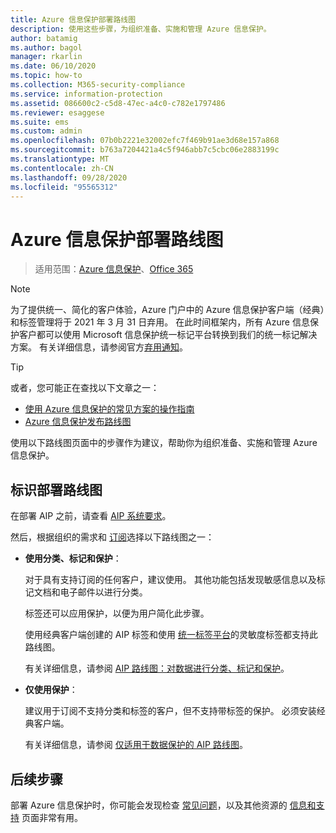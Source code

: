 ```yaml
---
title: Azure 信息保护部署路线图
description: 使用这些步骤，为组织准备、实施和管理 Azure 信息保护。
author: batamig
ms.author: bagol
manager: rkarlin
ms.date: 06/10/2020
ms.topic: how-to
ms.collection: M365-security-compliance
ms.service: information-protection
ms.assetid: 086600c2-c5d8-47ec-a4c0-c782e1797486
ms.reviewer: esaggese
ms.suite: ems
ms.custom: admin
ms.openlocfilehash: 07b0b2221e32002efc7f469b91ae3d68e157a868
ms.sourcegitcommit: b763a7204421a4c5f946abb7c5cbc06e2883199c
ms.translationtype: MT
ms.contentlocale: zh-CN
ms.lasthandoff: 09/28/2020
ms.locfileid: "95565312"
---
```

# <a name="azure-information-protection-deployment-roadmap"></a>Azure 信息保护部署路线图

>适用范围：[Azure 信息保护](https://azure.microsoft.com/pricing/details/information-protection)、[Office 365](https://download.microsoft.com/download/E/C/F/ECF42E71-4EC0-48FF-AA00-577AC14D5B5C/Azure_Information_Protection_licensing_datasheet_EN-US.pdf)

>[!NOTE] 
> 为了提供统一、简化的客户体验，Azure 门户中的 Azure 信息保护客户端（经典）和标签管理将于 2021 年 3 月 31 日弃用。 在此时间框架内，所有 Azure 信息保护客户都可以使用 Microsoft 信息保护统一标记平台转换到我们的统一标记解决方案。 有关详细信息，请参阅官方[弃用通知](https://aka.ms/aipclassicsunset)。

> [!TIP]
> 或者，您可能正在查找以下文章之一：
> - [使用 Azure 信息保护的常见方案的操作指南](how-to-guides.md)
>- [Azure 信息保护发布路线图](information-support.md#information-about-new-releases-and-updates)

使用以下路线图页面中的步骤作为建议，帮助你为组织准备、实施和管理 Azure 信息保护。

## <a name="identify-your-deployment-roadmap"></a>标识部署路线图

在部署 AIP 之前，请查看 [AIP 系统要求](./requirements.md)。

然后，根据组织的需求和 [订阅](https://azure.microsoft.com/pricing/details/information-protection/)选择以下路线图之一：

- **使用分类、标记和保护**：

    对于具有支持订阅的任何客户，建议使用。 其他功能包括发现敏感信息以及标记文档和电子邮件以进行分类。 

    标签还可以应用保护，以便为用户简化此步骤。 

    使用经典客户端创建的 AIP 标签和使用 [统一标签平台](faqs.md#how-can-i-determine-if-my-tenant-is-on-the-unified-labeling-platform)的灵敏度标签都支持此路线图。

    有关详细信息，请参阅 [AIP 路线图：对数据进行分类、标记和保护](deployment-roadmap-classify-label-protect.md)。

- **仅使用保护**： 

    建议用于订阅不支持分类和标签的客户，但不支持带标签的保护。 必须安装经典客户端。

    有关详细信息，请参阅 [仅适用于数据保护的 AIP 路线图](deployment-roadmap-protect-only.md)。

## <a name="next-steps"></a>后续步骤

部署 Azure 信息保护时，你可能会发现检查 [常见问题](faqs.md)，以及其他资源的 [信息和支持](information-support.md) 页面非常有用。